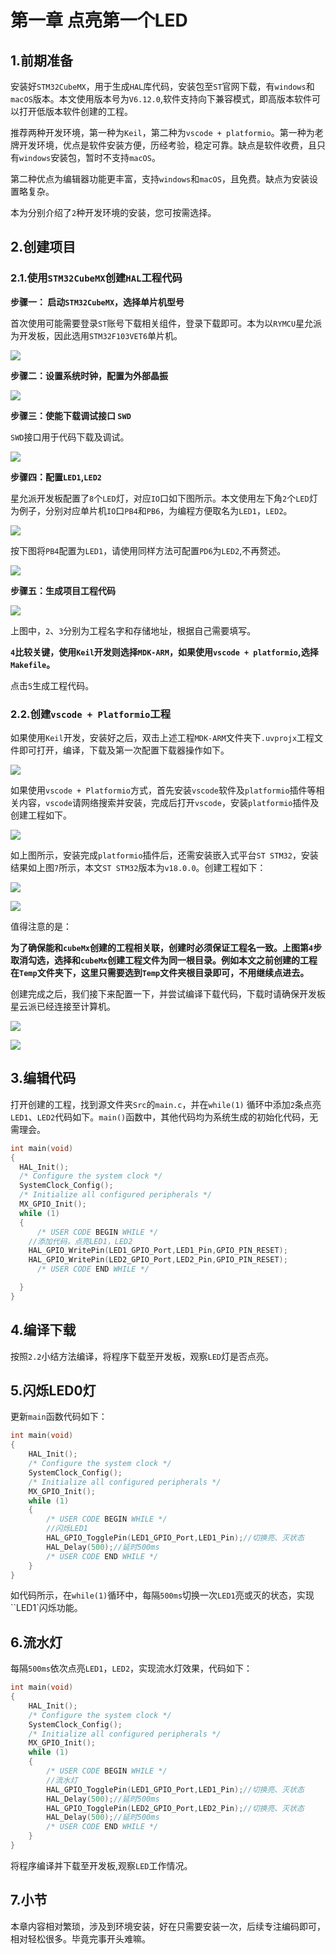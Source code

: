 # 第一章  点亮第一个LED

## 1.前期准备

安装好`STM32CubeMX`，用于生成`HAL`库代码，安装包至`ST`官网下载，有`windows`和`macOS`版本。本文使用版本号为`V6.12.0`,软件支持向下兼容模式，即高版本软件可以打开低版本软件创建的工程。

推荐两种开发环境，第一种为`Keil`，第二种为`vscode + platformio`。第一种为老牌开发环境，优点是软件安装方便，历经考验，稳定可靠。缺点是软件收费，且只有`windows`安装包，暂时不支持`macOS`。

第二种优点为编辑器功能更丰富，支持`windows`和`macOS`，且免费。缺点为安装设置略复杂。

本为分别介绍了`2`种开发环境的安装，您可按需选择。

## 2.创建项目

### 2.1.使用`STM32CubeMX`创建`HAL`工程代码

**步骤一： 启动`STM32CubeMX`，选择单片机型号**

首次使用可能需要登录`ST`账号下载相关组件，登录下载即可。本为以`RYMCU`星允派为开发板，因此选用`STM32F103VET6`单片机。

![](images/启动CubeMX.png)

**步骤二：设置系统时钟，配置为外部晶振**

![](images/RCC.jpg)

**步骤三：使能下载调试接口 `SWD`**

`SWD`接口用于代码下载及调试。

![](images/SWD.jpg)

**步骤四：配置`LED1`,`LED2`**

星允派开发板配置了`8`个`LED`灯，对应`IO`口如下图所示。本文使用左下角`2`个`LED`灯为例子，分别对应单片机`IO`口`PB4`和`PB6`，为编程方便取名为`LED1`，`LED2`。

![](images/LED.png)

按下图将`PB4`配置为`LED1`，请使用同样方法可配置`PD6`为`LED2`,不再赘述。

![](images/SETGPIO.png)

**步骤五：生成项目工程代码**

![](images/mycode.png)

上图中，`2`、`3`分别为工程名字和存储地址，根据自己需要填写。

**`4`比较关键，使用`Keil`开发则选择`MDK-ARM`，如果使用`vscode + platformio`,选择`Makefile`。**

点击`5`生成工程代码。

### 2.2.创建`vscode + Platformio`工程

如果使用`Keil`开发，安装好之后，双击上述工程`MDK-ARM`文件夹下`.uvprojx`工程文件即可打开，编译，下载及第一次配置下载器操作如下。

![](images/download.png)

如果使用`vscode + Platformio`方式，首先安装`vscode`软件及`platformio`插件等相关内容，`vscode`请网络搜索并安装，完成后打开`vscode`，安装`platformio`插件及创建工程如下。

![](images/PIO.png)

如上图所示，安装完成`platformio`插件后，还需安装嵌入式平台`ST STM32`，安装结果如上图`7`所示，本文`ST STM32`版本为`v18.0.0`。创建工程如下：

![](images/create.png)

![](images/create1.png)

值得注意的是：

**为了确保能和`cubeMx`创建的工程相关联，创建时必须保证工程名一致。上图第`4`步取消勾选，选择和`cubeMx`创建工程文件为同一根目录。例如本文之前创建的工程在`Temp`文件夹下，这里只需要选到`Temp`文件夹根目录即可，不用继续点进去。**

创建完成之后，我们接下来配置一下，并尝试编译下载代码，下载时请确保开发板星云派已经连接至计算机。

![](images/PIO3.png)

![](images/PIO4.png)

## 3.编辑代码

打开创建的工程，找到源文件夹`Src`的`main.c`，并在`while(1)` 循环中添加`2`条点亮`LED1`、`LED2`代码如下。`main()`函数中，其他代码均为系统生成的初始化代码，无需理会。

```c
int main(void)
{
  HAL_Init();
  /* Configure the system clock */
  SystemClock_Config();
  /* Initialize all configured peripherals */
  MX_GPIO_Init();
  while (1)
  {
      /* USER CODE BEGIN WHILE */
    //添加代码，点亮LED1，LED2
    HAL_GPIO_WritePin(LED1_GPIO_Port,LED1_Pin,GPIO_PIN_RESET);
    HAL_GPIO_WritePin(LED2_GPIO_Port,LED2_Pin,GPIO_PIN_RESET);
      /* USER CODE END WHILE */

  }
}
```

## 4.编译下载

按照`2.2`小结方法编译，将程序下载至开发板，观察`LED`灯是否点亮。

## 5.闪烁LED0灯

更新`main`函数代码如下：

```c
int main(void)
{
    HAL_Init();
    /* Configure the system clock */
    SystemClock_Config();
    /* Initialize all configured peripherals */
    MX_GPIO_Init();
    while (1)
    {
        /* USER CODE BEGIN WHILE */
		//闪烁LED1
    	HAL_GPIO_TogglePin(LED1_GPIO_Port,LED1_Pin);//切换亮、灭状态
    	HAL_Delay(500);//延时500ms
        /* USER CODE END WHILE */
    }
}
```

如代码所示，在`while(1)`循环中，每隔`500ms`切换一次`LED1`亮或灭的状态，实现``LED1`闪烁功能。

## 6.流水灯

每隔`500ms`依次点亮`LED1`，`LED2`，实现流水灯效果，代码如下：

```c
int main(void)
{
    HAL_Init();
    /* Configure the system clock */
    SystemClock_Config();
    /* Initialize all configured peripherals */
    MX_GPIO_Init();
    while (1)
    {
        /* USER CODE BEGIN WHILE */
		//流水灯
    	HAL_GPIO_TogglePin(LED1_GPIO_Port,LED1_Pin);//切换亮、灭状态
    	HAL_Delay(500);//延时500ms
    	HAL_GPIO_TogglePin(LED2_GPIO_Port,LED2_Pin);//切换亮、灭状态
   		HAL_Delay(500);//延时500ms
        /* USER CODE END WHILE */
    }
}
```

将程序编译并下载至开发板,观察`LED`工作情况。

## 7.小节

本章内容相对繁琐，涉及到环境安装，好在只需要安装一次，后续专注编码即可，相对轻松很多。毕竟完事开头难嘛。
